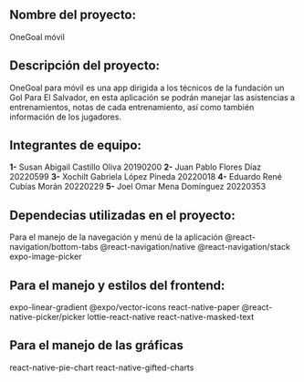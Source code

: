 ## Nombre del proyecto:
OneGoal móvil

## Descripción del proyecto:
OneGoal para móvil es una app dirigida a los técnicos de la fundación un Gol Para El Salvador, en esta aplicación se podrán manejar las asistencias a entrenamientos, 
notas de cada entrenamiento, así como también información de los jugadores.

## Integrantes de equipo:
**1-** Susan Abigail Castillo Oliva 20190200
**2-** Juan Pablo Flores Díaz 20220599
**3-** Xochilt Gabriela López Pineda 20220018
**4-** Eduardo René Cubías Morán 20220229
**5-** Joel Omar Mena Domínguez 20220353

## Dependecias utilizadas en el proyecto:
Para el manejo de la navegación y menú de la aplicación
@react-navigation/bottom-tabs
@react-navigation/native
@react-navigation/stack
expo-image-picker

## Para el manejo y estilos del frontend:
expo-linear-gradient
@expo/vector-icons
react-native-paper
@react-native-picker/picker
lottie-react-native
react-native-masked-text

## Para el manejo de las gráficas
react-native-pie-chart
react-native-gifted-charts


